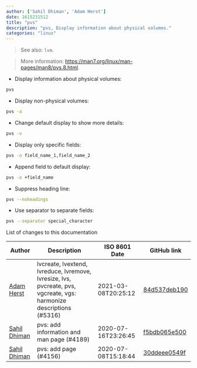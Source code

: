 ```yaml
---
author: ['Sahil Dhiman', 'Adam Herst']
date: 1615231512
title: "pvs"
description: "pvs, Display information about physical volumes."
categories: "linux"
---
```

> See also: `lvm`.

> More information: <https://man7.org/linux/man-pages/man8/pvs.8.html>.

- Display information about physical volumes:

```bash
pvs
```

- Display non-physical volumes:

```bash
pvs -a
```

- Change default display to show more details:

```bash
pvs -v
```

- Display only specific fields:

```bash
pvs -o field_name_1,field_name_2
```

- Append field to default display:

```bash
pvs -o +field_name
```

- Suppress heading line:

```bash
pvs --noheadings
```

- Use separator to separate fields:

```bash
pvs --separator special_character
```
List of changes to this documentation


Author | Description | ISO 8601 Date | GitHub link
------|-----|-----|-----
[Adam Herst](mailto:adamherst@adamherst.com) | lvcreate, lvextend, lvreduce, lvremove, lvresize, lvs, pvcreate, pvs, vgcreate, vgs: harmonize descriptions (#5316) | 2021-03-08T20:25:12 | [84d537deb190](https://github.com/tldr-pages/tldr/commit/84d537deb1902fcde2a9a997dc5ec2a859a31ad7)
[Sahil Dhiman](mailto:52946452+sahilister@users.noreply.github.com) | pvs: add information and man page (#4189) | 2020-07-16T23:26:45 | [f5bdb065e500](https://github.com/tldr-pages/tldr/commit/f5bdb065e500ed7a487affe8846f014dd394cf54)
[Sahil Dhiman](mailto:52946452+sahilister@users.noreply.github.com) | pvs: add page (#4156) | 2020-07-08T15:18:44 | [30ddeee0549f](https://github.com/tldr-pages/tldr/commit/30ddeee0549f607cb3f4a5886d56cabfab526ee8)


